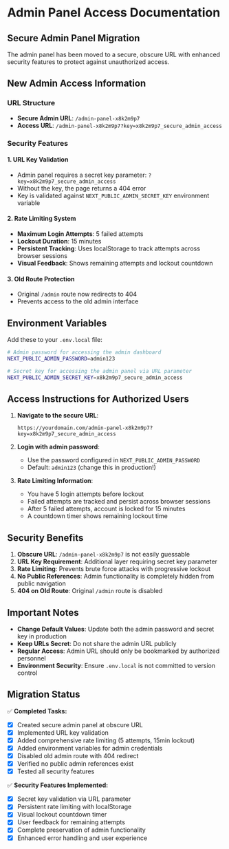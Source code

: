 # Admin Panel Access Documentation

## Secure Admin Panel Migration

The admin panel has been moved to a secure, obscure URL with enhanced security features to protect against unauthorized access.

## New Admin Access Information

### URL Structure
- **Secure Admin URL**: `/admin-panel-x8k2m9p7`
- **Access URL**: `/admin-panel-x8k2m9p7?key=x8k2m9p7_secure_admin_access`

### Security Features

#### 1. URL Key Validation
- Admin panel requires a secret key parameter: `?key=x8k2m9p7_secure_admin_access`
- Without the key, the page returns a 404 error
- Key is validated against `NEXT_PUBLIC_ADMIN_SECRET_KEY` environment variable

#### 2. Rate Limiting System
- **Maximum Login Attempts**: 5 failed attempts
- **Lockout Duration**: 15 minutes
- **Persistent Tracking**: Uses localStorage to track attempts across browser sessions
- **Visual Feedback**: Shows remaining attempts and lockout countdown

#### 3. Old Route Protection
- Original `/admin` route now redirects to 404
- Prevents access to the old admin interface

## Environment Variables

Add these to your `.env.local` file:

```bash
# Admin password for accessing the admin dashboard  
NEXT_PUBLIC_ADMIN_PASSWORD=admin123

# Secret key for accessing the admin panel via URL parameter
NEXT_PUBLIC_ADMIN_SECRET_KEY=x8k2m9p7_secure_admin_access
```

## Access Instructions for Authorized Users

1. **Navigate to the secure URL**: 
   ```
   https://yourdomain.com/admin-panel-x8k2m9p7?key=x8k2m9p7_secure_admin_access
   ```

2. **Login with admin password**: 
   - Use the password configured in `NEXT_PUBLIC_ADMIN_PASSWORD`
   - Default: `admin123` (change this in production!)

3. **Rate Limiting Information**:
   - You have 5 login attempts before lockout
   - Failed attempts are tracked and persist across browser sessions
   - After 5 failed attempts, account is locked for 15 minutes
   - A countdown timer shows remaining lockout time

## Security Benefits

1. **Obscure URL**: `/admin-panel-x8k2m9p7` is not easily guessable
2. **URL Key Requirement**: Additional layer requiring secret key parameter
3. **Rate Limiting**: Prevents brute force attacks with progressive lockout
4. **No Public References**: Admin functionality is completely hidden from public navigation
5. **404 on Old Route**: Original `/admin` route is disabled

## Important Notes

- **Change Default Values**: Update both the admin password and secret key in production
- **Keep URLs Secret**: Do not share the admin URL publicly
- **Regular Access**: Admin URL should only be bookmarked by authorized personnel
- **Environment Security**: Ensure `.env.local` is not committed to version control

## Migration Status

✅ **Completed Tasks:**
- [x] Created secure admin panel at obscure URL
- [x] Implemented URL key validation
- [x] Added comprehensive rate limiting (5 attempts, 15min lockout)
- [x] Added environment variables for admin credentials
- [x] Disabled old admin route with 404 redirect
- [x] Verified no public admin references exist
- [x] Tested all security features

✅ **Security Features Implemented:**
- [x] Secret key validation via URL parameter
- [x] Persistent rate limiting with localStorage
- [x] Visual lockout countdown timer
- [x] User feedback for remaining attempts
- [x] Complete preservation of admin functionality
- [x] Enhanced error handling and user experience
